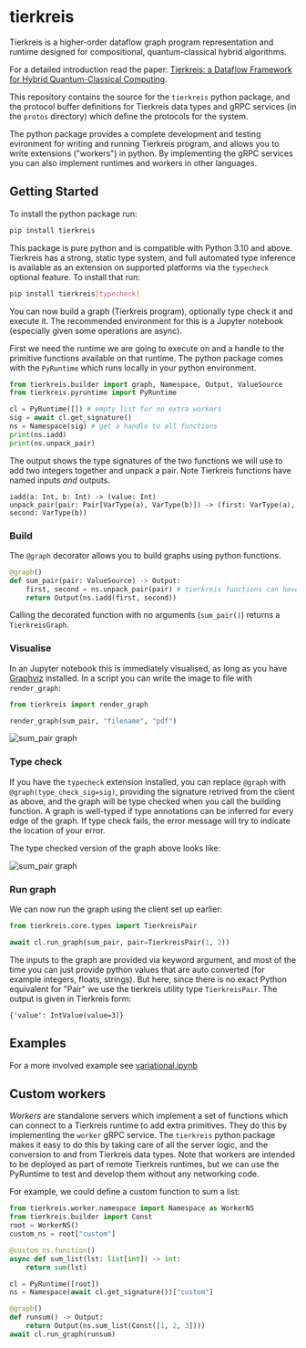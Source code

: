 # tierkreis

Tierkreis is a higher-order dataflow graph program representation and runtime
designed for compositional, quantum-classical hybrid algorithms.

For a detailed introduction read the paper:
 [Tierkreis: a Dataflow Framework for Hybrid Quantum-Classical Computing](https://arxiv.org/abs/2211.02350).

This repository contains the source for the `tierkreis` python package, and the
protocol buffer definitions for Tierkreis data types and gRPC services (in the `protos` directory) which define the protocols for the system.

The python package provides a complete development and testing evironment for writing and running Tierkreis program, and allows you to write extensions ("workers") in python. By implementing the gRPC services you can also implement runtimes and workers in other languages.

## Getting Started

To install the python package run:
```bash
pip install tierkreis
```

This package is pure python and is compatible with Python 3.10 and above. Tierkreis has a strong, static type system, and full automated type inference is available as an extension on supported platforms via the `typecheck` optional feature. To install that run:

```bash
pip install tierkreis[typecheck]
```

You can now build a graph (Tierkreis program), optionally type check it and execute it. The recommended environment for this is a Jupyter notebook (especially given some operations are async).

First we need the runtime we are going to execute on and a handle to the primitive functions available on that runtime.
The python package comes with the `PyRuntime` which runs locally in your python environment.

```python
from tierkreis.builder import graph, Namespace, Output, ValueSource
from tierkreis.pyruntime import PyRuntime

cl = PyRuntime([]) # empty list for no extra workers
sig = await cl.get_signature()
ns = Namespace(sig) # get a handle to all functions
print(ns.iadd)
print(ns.unpack_pair)
```

The output shows the type signatures of the two functions we will use to add two integers together and unpack a pair. Note Tierkreis functions have named inputs _and_ outputs.
```
iadd(a: Int, b: Int) -> (value: Int)
unpack_pair(pair: Pair[VarType(a), VarType(b)]) -> (first: VarType(a), second: VarType(b))
```

### Build

The `@graph` decorator allows you to build graphs using python functions.

```python
@graph()
def sum_pair(pair: ValueSource) -> Output:
    first, second = ns.unpack_pair(pair) # tierkreis functions can have multiple outputs
    return Output(ns.iadd(first, second))
```

Calling the decorated function with no arguments (`sum_pair()`) returns a `TierkreisGraph`.

### Visualise
In an Jupyter notebook this is immediately visualised, as long as you have [Graphviz](https://graphviz.org/download/) installed. In a script you can write the image to file with `render_graph`:

```python
from tierkreis import render_graph

render_graph(sum_pair, "filename", "pdf")
```

![sum_pair graph](https://user-images.githubusercontent.com/12997250/199997054-8cc815e2-39d3-4a9c-95d0-411510cb5465.svg )

### Type check
If you have the `typecheck` extension installed, you can replace `@graph` with `@graph(type_check_sig=sig)`, providing the signature retrived from the client as above, and the graph will be type checked when you call the building function. A graph is well-typed if type annotations can be inferred for every edge of the graph. If type check fails, the error message will try to indicate the location of your error.

The type checked version of the graph above looks like:

![sum_pair graph](https://user-images.githubusercontent.com/12997250/199996763-e0431127-1e6d-402c-acde-7711e12eb0ee.svg)


### Run graph

We can now run the graph using the client set up earlier:

```python
from tierkreis.core.types import TierkreisPair

await cl.run_graph(sum_pair, pair=TierkreisPair(1, 2))
```

The inputs to the graph are provided via keyword argument, and most of the time
you can just provide python values that are auto converted (for example
integers, floats, strings).
But here, since there is no exact Python equivalent for "Pair" we use the
tierkreis utility type `TierkreisPair`.
 The output is given
in Tierkreis form:
```
{'value': IntValue(value=3)}
```
## Examples

For a more involved example see [variational.ipynb](examples/variational.ipynb)


## Custom workers

_Workers_ are standalone servers which implement a set of functions which can connect to a Tierkreis runtime to add extra primitives.
They do this by implementing the `worker` gRPC service. The `tierkreis` python package makes it easy to do this by taking care of all the server logic, and the conversion to and from Tierkreis data types. Note that workers are intended to be deployed as part of remote Tierkreis runtimes, but we can use the PyRuntime to test and develop them without any networking code.

For example, we could define a custom function to sum a list:

```python
from tierkreis.worker.namespace import Namespace as WorkerNS
from tierkreis.builder import Const
root = WorkerNS()
custom_ns = root["custom"]

@custom_ns.function()
async def sum_list(lst: list[int]) -> int:
    return sum(lst)

cl = PyRuntime([root])
ns = Namespace(await cl.get_signature())["custom"]

@graph()
def runsum() -> Output:
    return Output(ns.sum_list(Const([1, 2, 3])))
await cl.run_graph(runsum)
```
